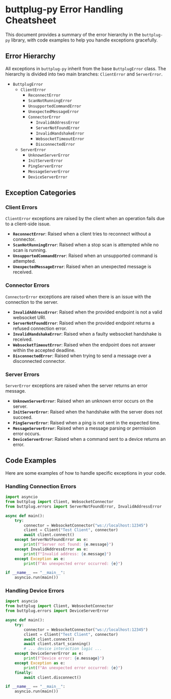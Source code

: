 # buttplug-py Error Handling Cheatsheet

This document provides a summary of the error hierarchy in the `buttplug-py` library, with code examples to help you handle exceptions gracefully.

## Error Hierarchy

All exceptions in `buttplug-py` inherit from the base `ButtplugError` class. The hierarchy is divided into two main branches: `ClientError` and `ServerError`.

-   `ButtplugError`
    -   `ClientError`
        -   `ReconnectError`
        -   `ScanNotRunningError`
        -   `UnsupportedCommandError`
        -   `UnexpectedMessageError`
        -   `ConnectorError`
            -   `InvalidAddressError`
            -   `ServerNotFoundError`
            -   `InvalidHandshakeError`
            -   `WebsocketTimeoutError`
            -   `DisconnectedError`
    -   `ServerError`
        -   `UnknownServerError`
        -   `InitServerError`
        -   `PingServerError`
        -   `MessageServerError`
        -   `DeviceServerError`

## Exception Categories

### Client Errors

`ClientError` exceptions are raised by the client when an operation fails due to a client-side issue.

-   **`ReconnectError`**: Raised when a client tries to reconnect without a connector.
-   **`ScanNotRunningError`**: Raised when a stop scan is attempted while no scan is running.
-   **`UnsupportedCommandError`**: Raised when an unsupported command is attempted.
-   **`UnexpectedMessageError`**: Raised when an unexpected message is received.

### Connector Errors

`ConnectorError` exceptions are raised when there is an issue with the connection to the server.

-   **`InvalidAddressError`**: Raised when the provided endpoint is not a valid websocket URI.
-   **`ServerNotFoundError`**: Raised when the provided endpoint returns a refused connection error.
-   **`InvalidHandshakeError`**: Raised when a faulty websocket handshake is received.
-   **`WebsocketTimeoutError`**: Raised when the endpoint does not answer within the accepted deadline.
-   **`DisconnectedError`**: Raised when trying to send a message over a disconnected connector.

### Server Errors

`ServerError` exceptions are raised when the server returns an error message.

-   **`UnknownServerError`**: Raised when an unknown error occurs on the server.
-   **`InitServerError`**: Raised when the handshake with the server does not succeed.
-   **`PingServerError`**: Raised when a ping is not sent in the expected time.
-   **`MessageServerError`**: Raised when a message parsing or permission error occurs.
-   **`DeviceServerError`**: Raised when a command sent to a device returns an error.

## Code Examples

Here are some examples of how to handle specific exceptions in your code.

### Handling Connection Errors

```python
import asyncio
from buttplug import Client, WebsocketConnector
from buttplug.errors import ServerNotFoundError, InvalidAddressError

async def main():
    try:
        connector = WebsocketConnector("ws://localhost:12345")
        client = Client("Test Client", connector)
        await client.connect()
    except ServerNotFoundError as e:
        print(f"Server not found: {e.message}")
    except InvalidAddressError as e:
        print(f"Invalid address: {e.message}")
    except Exception as e:
        print(f"An unexpected error occurred: {e}")

if __name__ == "__main__":
    asyncio.run(main())
```

### Handling Device Errors

```python
import asyncio
from buttplug import Client, WebsocketConnector
from buttplug.errors import DeviceServerError

async def main():
    try:
        connector = WebsocketConnector("ws://localhost:12345")
        client = Client("Test Client", connector)
        await client.connect()
        await client.start_scanning()
        # ... device interaction logic ...
    except DeviceServerError as e:
        print(f"Device error: {e.message}")
    except Exception as e:
        print(f"An unexpected error occurred: {e}")
    finally:
        await client.disconnect()

if __name__ == "__main__":
    asyncio.run(main())